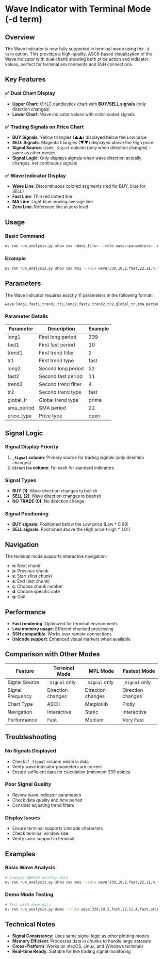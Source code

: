 # Wave Indicator with Terminal Mode (-d term)

## Overview

The Wave indicator is now fully supported in terminal mode using the `-d term` option. This provides a high-quality, ASCII-based visualization of the Wave indicator with dual charts showing both price action and indicator values, perfect for terminal environments and SSH connections.

## Key Features

### ✅ Dual Chart Display
- **Upper Chart**: OHLC candlestick chart with **BUY/SELL signals** (only direction changes)
- **Lower Chart**: Wave indicator values with color-coded signals

### ✅ Trading Signals on Price Chart
- **BUY Signals**: Yellow triangles (▲▲) displayed below the Low price
- **SELL Signals**: Magenta triangles (▼▼) displayed above the High price
- **Signal Source**: Uses `_Signal` column (only when direction changes) - same as other modes
- **Signal Logic**: Only displays signals when wave direction actually changes, not continuous signals

### ✅ Wave Indicator Display
- **Wave Line**: Discontinuous colored segments (red for BUY, blue for SELL)
- **Fast Line**: Thin red dotted line
- **MA Line**: Light blue moving average line
- **Zero Line**: Reference line at zero level

## Usage

### Basic Command

```bash
uv run run_analysis.py show csv <data_file> --rule wave:<parameters> -d term
```

### Example

```bash
uv run run_analysis.py show csv mn1 --rule wave:339,10,2,fast,22,11,4,fast,prime,22,open -d term
```

## Parameters

The Wave indicator requires exactly 11 parameters in the following format:

```
wave:long1,fast1,trend1,tr1,long2,fast2,trend2,tr2,global_tr,sma_period,price_type
```

### Parameter Details

| Parameter | Description | Example |
|-----------|-------------|---------|
| long1 | First long period | 339 |
| fast1 | First fast period | 10 |
| trend1 | First trend filter | 2 |
| tr1 | First trend type | fast |
| long2 | Second long period | 22 |
| fast2 | Second fast period | 11 |
| trend2 | Second trend filter | 4 |
| tr2 | Second trend type | fast |
| global_tr | Global trend type | prime |
| sma_period | SMA period | 22 |
| price_type | Price type | open |

## Signal Logic

### Signal Display Priority
1. **`_Signal` column**: Primary source for trading signals (only direction changes)
2. **`Direction` column**: Fallback for standard indicators

### Signal Types
- **BUY (1)**: Wave direction changes to bullish
- **SELL (2)**: Wave direction changes to bearish  
- **NO TRADE (0)**: No direction change

### Signal Positioning
- **BUY signals**: Positioned below the Low price (Low * 0.99)
- **SELL signals**: Positioned above the High price (High * 1.01)

## Navigation

The terminal mode supports interactive navigation:

- **n**: Next chunk
- **p**: Previous chunk
- **s**: Start (first chunk)
- **e**: End (last chunk)
- **c**: Choose chunk number
- **d**: Choose specific date
- **q**: Quit

## Performance

- **Fast rendering**: Optimized for terminal environments
- **Low memory usage**: Efficient chunked processing
- **SSH compatible**: Works over remote connections
- **Unicode support**: Enhanced visual markers when available

## Comparison with Other Modes

| Feature | Terminal Mode | MPL Mode | Fastest Mode |
|---------|---------------|----------|--------------|
| Signal Source | `_Signal` only | `_Signal` only | `_Signal` only |
| Signal Frequency | Direction changes | Direction changes | Direction changes |
| Chart Type | ASCII | Matplotlib | Plotly |
| Navigation | Interactive | Static | Interactive |
| Performance | Fast | Medium | Very Fast |

## Troubleshooting

### No Signals Displayed
- Check if `_Signal` column exists in data
- Verify wave indicator parameters are correct
- Ensure sufficient data for calculation (minimum 339 points)

### Poor Signal Quality
- Review wave indicator parameters
- Check data quality and time period
- Consider adjusting trend filters

### Display Issues
- Ensure terminal supports Unicode characters
- Check terminal window size
- Verify color support in terminal

## Examples

### Basic Wave Analysis
```bash
# Analyze GBPUSD monthly data
uv run run_analysis.py show csv mn1 --rule wave:339,10,2,fast,22,11,4,fast,prime,22,open -d term
```

### Demo Mode Testing
```bash
# Test with demo data
uv run run_analysis.py demo --rule wave:339,10,2,fast,22,11,4,fast,prime,22,open -d term
```

## Technical Notes

- **Signal Consistency**: Uses same signal logic as other plotting modes
- **Memory Efficient**: Processes data in chunks to handle large datasets
- **Cross-Platform**: Works on macOS, Linux, and Windows terminals
- **Real-time Ready**: Suitable for live trading signal monitoring
